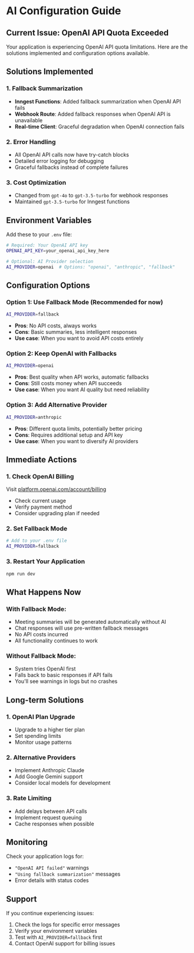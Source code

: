 # AI Configuration Guide

## Current Issue: OpenAI API Quota Exceeded

Your application is experiencing OpenAI API quota limitations. Here are the solutions implemented and configuration options available.

## Solutions Implemented

### 1. Fallback Summarization

- **Inngest Functions**: Added fallback summarization when OpenAI API fails
- **Webhook Route**: Added fallback responses when OpenAI API is unavailable
- **Real-time Client**: Graceful degradation when OpenAI connection fails

### 2. Error Handling

- All OpenAI API calls now have try-catch blocks
- Detailed error logging for debugging
- Graceful fallbacks instead of complete failures

### 3. Cost Optimization

- Changed from `gpt-4o` to `gpt-3.5-turbo` for webhook responses
- Maintained `gpt-3.5-turbo` for Inngest functions

## Environment Variables

Add these to your `.env` file:

```bash
# Required: Your OpenAI API key
OPENAI_API_KEY=your_openai_api_key_here

# Optional: AI Provider selection
AI_PROVIDER=openai  # Options: "openai", "anthropic", "fallback"
```

## Configuration Options

### Option 1: Use Fallback Mode (Recommended for now)

```bash
AI_PROVIDER=fallback
```

- **Pros**: No API costs, always works
- **Cons**: Basic summaries, less intelligent responses
- **Use case**: When you want to avoid API costs entirely

### Option 2: Keep OpenAI with Fallbacks

```bash
AI_PROVIDER=openai
```

- **Pros**: Best quality when API works, automatic fallbacks
- **Cons**: Still costs money when API succeeds
- **Use case**: When you want AI quality but need reliability

### Option 3: Add Alternative Provider

```bash
AI_PROVIDER=anthropic
```

- **Pros**: Different quota limits, potentially better pricing
- **Cons**: Requires additional setup and API key
- **Use case**: When you want to diversify AI providers

## Immediate Actions

### 1. Check OpenAI Billing

Visit [platform.openai.com/account/billing](https://platform.openai.com/account/billing)

- Check current usage
- Verify payment method
- Consider upgrading plan if needed

### 2. Set Fallback Mode

```bash
# Add to your .env file
AI_PROVIDER=fallback
```

### 3. Restart Your Application

```bash
npm run dev
```

## What Happens Now

### With Fallback Mode:

- Meeting summaries will be generated automatically without AI
- Chat responses will use pre-written fallback messages
- No API costs incurred
- All functionality continues to work

### Without Fallback Mode:

- System tries OpenAI first
- Falls back to basic responses if API fails
- You'll see warnings in logs but no crashes

## Long-term Solutions

### 1. OpenAI Plan Upgrade

- Upgrade to a higher tier plan
- Set spending limits
- Monitor usage patterns

### 2. Alternative Providers

- Implement Anthropic Claude
- Add Google Gemini support
- Consider local models for development

### 3. Rate Limiting

- Add delays between API calls
- Implement request queuing
- Cache responses when possible

## Monitoring

Check your application logs for:

- `"OpenAI API failed"` warnings
- `"Using fallback summarization"` messages
- Error details with status codes

## Support

If you continue experiencing issues:

1. Check the logs for specific error messages
2. Verify your environment variables
3. Test with `AI_PROVIDER=fallback` first
4. Contact OpenAI support for billing issues
